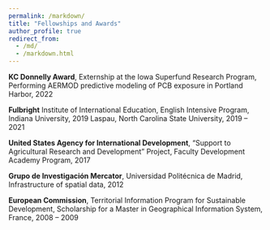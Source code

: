 ```yaml
---
permalink: /markdown/
title: "Fellowships and Awards"
author_profile: true
redirect_from: 
  - /md/
  - /markdown.html
---
```

**KC Donnelly Award**, Externship at the Iowa Superfund Research Program, Performing AERMOD predictive modeling of PCB exposure in Portland Harbor, 2022

**Fulbright**
Institute of International Education, English Intensive Program, Indiana University, 2019 
Laspau, North Carolina State University, 2019 – 2021

**United States Agency for International Development**, “Support to Agricultural Research and Development” Project, Faculty Development Academy Program, 2017

**Grupo de Investigación Mercator**, Universidad Politécnica de Madrid, Infrastructure of spatial data, 2012

**European Commission**, Territorial Information Program for Sustainable Development, Scholarship for a Master in Geographical Information System, France, 2008 – 2009

